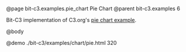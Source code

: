 @page bit-c3.examples.pie_chart Pie Chart
@parent bit-c3.examples 6

Bit-C3 implementation of C3.org's [pie chart example](http://c3js.org/samples/chart_pie.html).

@body

@demo ./bit-c3/examples/chart/pie.html 320